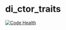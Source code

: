di_ctor_traits
==============

[![Code Health](https://landscape.io/github/krzysztof-jusiak/di_ctor_traits/master/landscape.png)](https://landscape.io/github/krzysztof-jusiak/di_ctor_traits/master)

